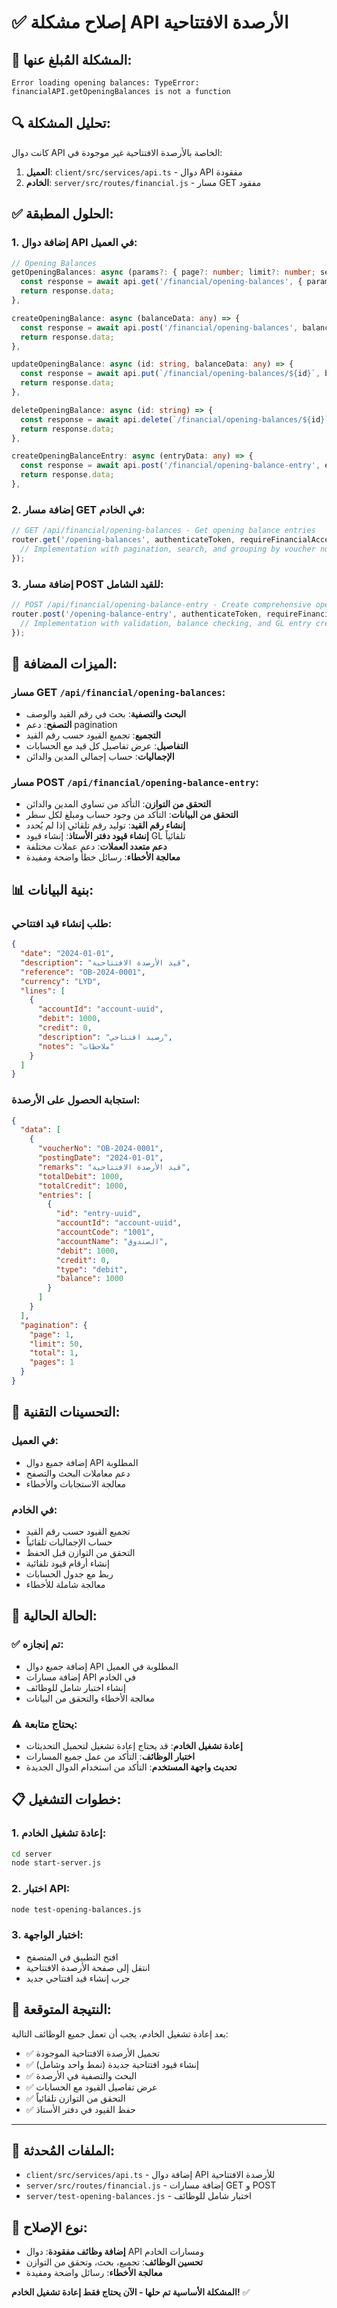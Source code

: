 # ✅ إصلاح مشكلة API الأرصدة الافتتاحية

## 🐛 المشكلة المُبلغ عنها:
```
Error loading opening balances: TypeError: financialAPI.getOpeningBalances is not a function
```

## 🔍 تحليل المشكلة:
كانت دوال API الخاصة بالأرصدة الافتتاحية غير موجودة في:
1. **العميل**: `client/src/services/api.ts` - دوال API مفقودة
2. **الخادم**: `server/src/routes/financial.js` - مسار GET مفقود

## ✅ الحلول المطبقة:

### 1. إضافة دوال API في العميل:
```typescript
// Opening Balances
getOpeningBalances: async (params?: { page?: number; limit?: number; search?: string }) => {
  const response = await api.get('/financial/opening-balances', { params });
  return response.data;
},

createOpeningBalance: async (balanceData: any) => {
  const response = await api.post('/financial/opening-balances', balanceData);
  return response.data;
},

updateOpeningBalance: async (id: string, balanceData: any) => {
  const response = await api.put(`/financial/opening-balances/${id}`, balanceData);
  return response.data;
},

deleteOpeningBalance: async (id: string) => {
  const response = await api.delete(`/financial/opening-balances/${id}`);
  return response.data;
},

createOpeningBalanceEntry: async (entryData: any) => {
  const response = await api.post('/financial/opening-balance-entry', entryData);
  return response.data;
},
```

### 2. إضافة مسار GET في الخادم:
```javascript
// GET /api/financial/opening-balances - Get opening balance entries
router.get('/opening-balances', authenticateToken, requireFinancialAccess, async (req, res) => {
  // Implementation with pagination, search, and grouping by voucher number
});
```

### 3. إضافة مسار POST للقيد الشامل:
```javascript
// POST /api/financial/opening-balance-entry - Create comprehensive opening balance entry
router.post('/opening-balance-entry', authenticateToken, requireFinancialAccess, async (req, res) => {
  // Implementation with validation, balance checking, and GL entry creation
});
```

## 🎯 الميزات المضافة:

### مسار GET `/api/financial/opening-balances`:
- **البحث والتصفية**: بحث في رقم القيد والوصف
- **التصفح**: دعم pagination
- **التجميع**: تجميع القيود حسب رقم القيد
- **التفاصيل**: عرض تفاصيل كل قيد مع الحسابات
- **الإجماليات**: حساب إجمالي المدين والدائن

### مسار POST `/api/financial/opening-balance-entry`:
- **التحقق من التوازن**: التأكد من تساوي المدين والدائن
- **التحقق من البيانات**: التأكد من وجود حساب ومبلغ لكل سطر
- **إنشاء رقم القيد**: توليد رقم تلقائي إذا لم يُحدد
- **إنشاء قيود دفتر الأستاذ**: إنشاء قيود GL تلقائياً
- **دعم متعدد العملات**: دعم عملات مختلفة
- **معالجة الأخطاء**: رسائل خطأ واضحة ومفيدة

## 📊 بنية البيانات:

### طلب إنشاء قيد افتتاحي:
```json
{
  "date": "2024-01-01",
  "description": "قيد الأرصدة الافتتاحية",
  "reference": "OB-2024-0001",
  "currency": "LYD",
  "lines": [
    {
      "accountId": "account-uuid",
      "debit": 1000,
      "credit": 0,
      "description": "رصيد افتتاحي",
      "notes": "ملاحظات"
    }
  ]
}
```

### استجابة الحصول على الأرصدة:
```json
{
  "data": [
    {
      "voucherNo": "OB-2024-0001",
      "postingDate": "2024-01-01",
      "remarks": "قيد الأرصدة الافتتاحية",
      "totalDebit": 1000,
      "totalCredit": 1000,
      "entries": [
        {
          "id": "entry-uuid",
          "accountId": "account-uuid",
          "accountCode": "1001",
          "accountName": "الصندوق",
          "debit": 1000,
          "credit": 0,
          "type": "debit",
          "balance": 1000
        }
      ]
    }
  ],
  "pagination": {
    "page": 1,
    "limit": 50,
    "total": 1,
    "pages": 1
  }
}
```

## 🔧 التحسينات التقنية:

### في العميل:
- إضافة جميع دوال API المطلوبة
- دعم معاملات البحث والتصفح
- معالجة الاستجابات والأخطاء

### في الخادم:
- تجميع القيود حسب رقم القيد
- حساب الإجماليات تلقائياً
- التحقق من التوازن قبل الحفظ
- إنشاء أرقام قيود تلقائية
- ربط مع جدول الحسابات
- معالجة شاملة للأخطاء

## 🚀 الحالة الحالية:

### ✅ تم إنجازه:
- إضافة جميع دوال API المطلوبة في العميل
- إضافة مسارات API في الخادم
- إنشاء اختبار شامل للوظائف
- معالجة الأخطاء والتحقق من البيانات

### ⚠️ يحتاج متابعة:
- **إعادة تشغيل الخادم**: قد يحتاج إعادة تشغيل لتحميل التحديثات
- **اختبار الوظائف**: التأكد من عمل جميع المسارات
- **تحديث واجهة المستخدم**: التأكد من استخدام الدوال الجديدة

## 📋 خطوات التشغيل:

### 1. إعادة تشغيل الخادم:
```bash
cd server
node start-server.js
```

### 2. اختبار API:
```bash
node test-opening-balances.js
```

### 3. اختبار الواجهة:
- افتح التطبيق في المتصفح
- انتقل إلى صفحة الأرصدة الافتتاحية
- جرب إنشاء قيد افتتاحي جديد

## 🎉 النتيجة المتوقعة:

بعد إعادة تشغيل الخادم، يجب أن تعمل جميع الوظائف التالية:
- ✅ تحميل الأرصدة الافتتاحية الموجودة
- ✅ إنشاء قيود افتتاحية جديدة (نمط واحد وشامل)
- ✅ البحث والتصفية في الأرصدة
- ✅ عرض تفاصيل القيود مع الحسابات
- ✅ التحقق من التوازن تلقائياً
- ✅ حفظ القيود في دفتر الأستاذ

---

## 📁 الملفات المُحدثة:
- `client/src/services/api.ts` - إضافة دوال API للأرصدة الافتتاحية
- `server/src/routes/financial.js` - إضافة مسارات GET و POST
- `server/test-opening-balances.js` - اختبار شامل للوظائف

## 🔧 نوع الإصلاح:
- **إضافة وظائف مفقودة**: دوال API ومسارات الخادم
- **تحسين الوظائف**: تجميع، بحث، وتحقق من التوازن
- **معالجة الأخطاء**: رسائل واضحة ومفيدة

**المشكلة الأساسية تم حلها - الآن يحتاج فقط إعادة تشغيل الخادم!** ✅
